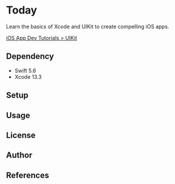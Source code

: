 # Today

Learn the basics of Xcode and UIKit to create compelling iOS apps.

[iOS App Dev Tutorials > UIKit](https://developer.apple.com/tutorials/app-dev-training)

## Dependency

- Swift 5.6
- Xcode 13.3

## Setup

## Usage

## License

## Author

## References
